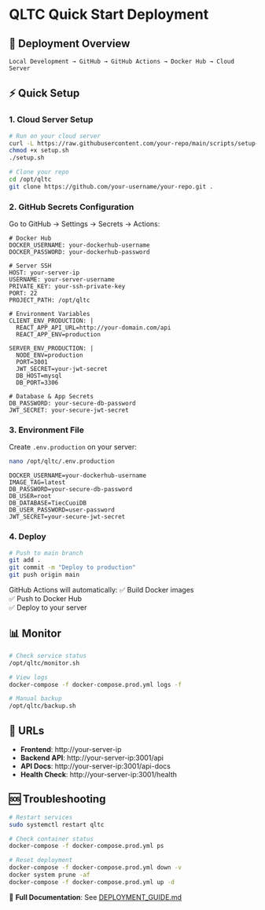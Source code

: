 # QLTC Quick Start Deployment

## 🚀 Deployment Overview

```
Local Development → GitHub → GitHub Actions → Docker Hub → Cloud Server
```

## ⚡ Quick Setup

### 1. Cloud Server Setup

```bash
# Run on your cloud server
curl -L https://raw.githubusercontent.com/your-repo/main/scripts/setup-production-server.sh -o setup.sh
chmod +x setup.sh
./setup.sh

# Clone your repo
cd /opt/qltc
git clone https://github.com/your-username/your-repo.git .
```

### 2. GitHub Secrets Configuration

Go to GitHub → Settings → Secrets → Actions:

```
# Docker Hub
DOCKER_USERNAME: your-dockerhub-username
DOCKER_PASSWORD: your-dockerhub-password

# Server SSH
HOST: your-server-ip
USERNAME: your-server-username  
PRIVATE_KEY: your-ssh-private-key
PORT: 22
PROJECT_PATH: /opt/qltc

# Environment Variables
CLIENT_ENV_PRODUCTION: |
  REACT_APP_API_URL=http://your-domain.com/api
  REACT_APP_ENV=production

SERVER_ENV_PRODUCTION: |
  NODE_ENV=production
  PORT=3001
  JWT_SECRET=your-jwt-secret
  DB_HOST=mysql
  DB_PORT=3306

# Database & App Secrets
DB_PASSWORD: your-secure-db-password
JWT_SECRET: your-secure-jwt-secret
```

### 3. Environment File

Create `.env.production` on your server:

```bash
nano /opt/qltc/.env.production
```

```env
DOCKER_USERNAME=your-dockerhub-username
IMAGE_TAG=latest
DB_PASSWORD=your-secure-db-password
DB_USER=root
DB_DATABASE=TiecCuoiDB
DB_USER_PASSWORD=user-password
JWT_SECRET=your-secure-jwt-secret
```

### 4. Deploy

```bash
# Push to main branch
git add .
git commit -m "Deploy to production"
git push origin main
```

GitHub Actions will automatically:
✅ Build Docker images  
✅ Push to Docker Hub  
✅ Deploy to your server  

## 📊 Monitor

```bash
# Check service status
/opt/qltc/monitor.sh

# View logs
docker-compose -f docker-compose.prod.yml logs -f

# Manual backup
/opt/qltc/backup.sh
```

## 🔗 URLs

- **Frontend**: http://your-server-ip
- **Backend API**: http://your-server-ip:3001/api
- **API Docs**: http://your-server-ip:3001/api-docs
- **Health Check**: http://your-server-ip:3001/health

## 🆘 Troubleshooting

```bash
# Restart services
sudo systemctl restart qltc

# Check container status
docker-compose -f docker-compose.prod.yml ps

# Reset deployment
docker-compose -f docker-compose.prod.yml down -v
docker system prune -af
docker-compose -f docker-compose.prod.yml up -d
```

📖 **Full Documentation**: See [DEPLOYMENT_GUIDE.md](./DEPLOYMENT_GUIDE.md) 